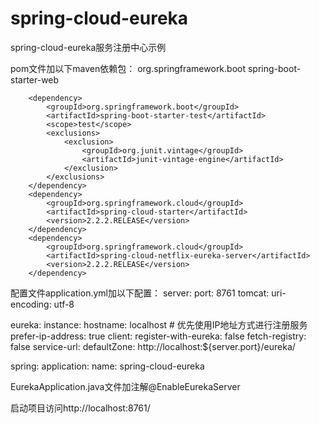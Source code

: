 # spring-cloud-eureka
spring-cloud-eureka服务注册中心示例

pom文件加以下maven依赖包：
<dependencies>
        <dependency>
        <groupId>org.springframework.boot</groupId>
        <artifactId>spring-boot-starter-web</artifactId>
    </dependency>

        <dependency>
            <groupId>org.springframework.boot</groupId>
            <artifactId>spring-boot-starter-test</artifactId>
            <scope>test</scope>
            <exclusions>
                <exclusion>
                    <groupId>org.junit.vintage</groupId>
                    <artifactId>junit-vintage-engine</artifactId>
                </exclusion>
            </exclusions>
        </dependency>
        <dependency>
            <groupId>org.springframework.cloud</groupId>
            <artifactId>spring-cloud-starter</artifactId>
            <version>2.2.2.RELEASE</version>
        </dependency>
        <dependency>
            <groupId>org.springframework.cloud</groupId>
            <artifactId>spring-cloud-netflix-eureka-server</artifactId>
            <version>2.2.2.RELEASE</version>
        </dependency>
 </dependencies>
 
配置文件application.yml加以下配置：
server:
  port: 8761
  tomcat:
    uri-encoding: utf-8

eureka:
  instance:
    hostname: localhost
    # 优先使用IP地址方式进行注册服务
    prefer-ip-address: true
  client:
    register-with-eureka: false
    fetch-registry: false
    service-url:
      defaultZone: http://localhost:${server.port}/eureka/

spring:
  application:
    name: spring-cloud-eureka
	
	
EurekaApplication.java文件加注解@EnableEurekaServer

启动项目访问http://localhost:8761/

